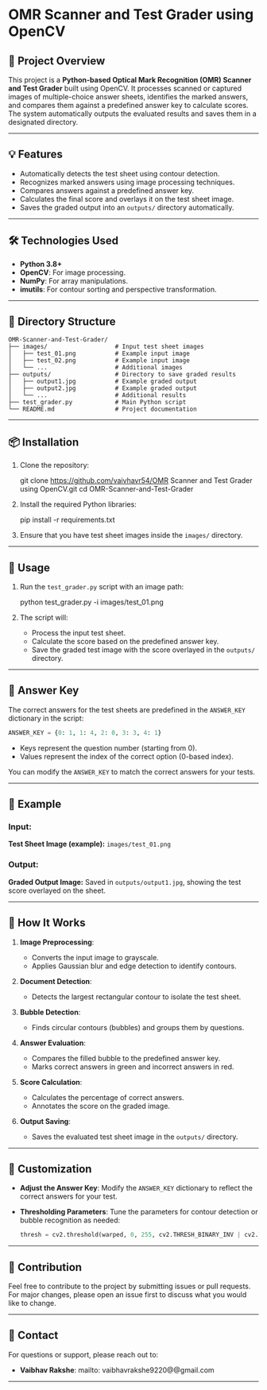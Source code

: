 # OMR Scanner and Test Grader using OpenCV

## 📜 Project Overview

This project is a **Python-based Optical Mark Recognition (OMR) Scanner and Test Grader** built using OpenCV. It processes scanned or captured images of multiple-choice answer sheets, identifies the marked answers, and compares them against a predefined answer key to calculate scores. The system automatically outputs the evaluated results and saves them in a designated directory.

---

## 💡 Features

- Automatically detects the test sheet using contour detection.
- Recognizes marked answers using image processing techniques.
- Compares answers against a predefined answer key.
- Calculates the final score and overlays it on the test sheet image.
- Saves the graded output into an `outputs/` directory automatically.

---

## 🛠️ Technologies Used

- **Python 3.8+**
- **OpenCV**: For image processing.
- **NumPy**: For array manipulations.
- **imutils**: For contour sorting and perspective transformation.

---

## 📂 Directory Structure
```
OMR-Scanner-and-Test-Grader/
├── images/                   # Input test sheet images
│   ├── test_01.png           # Example input image
│   ├── test_02.png           # Example input image
│   └── ...                   # Additional images
├── outputs/                  # Directory to save graded results
│   ├── output1.jpg           # Example graded output
│   ├── output2.jpg           # Example graded output
│   └── ...                   # Additional results
├── test_grader.py            # Main Python script
└── README.md                 # Project documentation
```

---

## 📦 Installation

1. Clone the repository:

   git clone https://github.com/vaivhavr54/OMR Scanner and Test Grader using OpenCV.git
   cd OMR-Scanner-and-Test-Grader

2. Install the required Python libraries:
 
   pip install -r requirements.txt
  

3. Ensure that you have test sheet images inside the `images/` directory.

---

## 🚀 Usage

1. Run the `test_grader.py` script with an image path:
  
   python test_grader.py -i images/test_01.png
  

2. The script will:
   - Process the input test sheet.
   - Calculate the score based on the predefined answer key.
   - Save the graded test image with the score overlayed in the `outputs/` directory.

---

## 🔑 Answer Key

The correct answers for the test sheets are predefined in the `ANSWER_KEY` dictionary in the script:

```python
ANSWER_KEY = {0: 1, 1: 4, 2: 0, 3: 3, 4: 1}
```

- Keys represent the question number (starting from 0).
- Values represent the index of the correct option (0-based index).

You can modify the `ANSWER_KEY` to match the correct answers for your tests.

---

## 📸 Example

### Input:
**Test Sheet Image (example):**
`images/test_01.png`

### Output:
**Graded Output Image:**
Saved in `outputs/output1.jpg`, showing the test score overlayed on the sheet.

---

## 🧪 How It Works

1. **Image Preprocessing**:
   - Converts the input image to grayscale.
   - Applies Gaussian blur and edge detection to identify contours.

2. **Document Detection**:
   - Detects the largest rectangular contour to isolate the test sheet.

3. **Bubble Detection**:
   - Finds circular contours (bubbles) and groups them by questions.

4. **Answer Evaluation**:
   - Compares the filled bubble to the predefined answer key.
   - Marks correct answers in green and incorrect answers in red.

5. **Score Calculation**:
   - Calculates the percentage of correct answers.
   - Annotates the score on the graded image.

6. **Output Saving**:
   - Saves the evaluated test sheet image in the `outputs/` directory.

---

## 📌 Customization

- **Adjust the Answer Key**:
  Modify the `ANSWER_KEY` dictionary to reflect the correct answers for your test.

- **Thresholding Parameters**:
  Tune the parameters for contour detection or bubble recognition as needed:
  ```python
  thresh = cv2.threshold(warped, 0, 255, cv2.THRESH_BINARY_INV | cv2.THRESH_OTSU)[1]
  ```

---

## 🤝 Contribution

Feel free to contribute to the project by submitting issues or pull requests. For major changes, please open an issue first to discuss what you would like to change.

---

## 📧 Contact

For questions or support, please reach out to:

- **Vaibhav Rakshe**: mailto: vaibhavrakshe9220@@gmail.com

---
